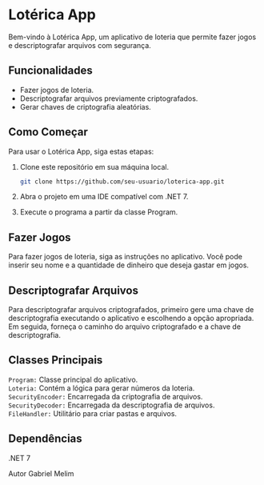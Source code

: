 # Lotérica App

Bem-vindo à Lotérica App, um aplicativo de loteria que permite fazer jogos e descriptografar arquivos com segurança.

## Funcionalidades

- Fazer jogos de loteria.
- Descriptografar arquivos previamente criptografados.
- Gerar chaves de criptografia aleatórias.

## Como Começar

Para usar o Lotérica App, siga estas etapas:

1. Clone este repositório em sua máquina local.

   ```bash
   git clone https://github.com/seu-usuario/loterica-app.git

   
2. Abra o projeto em uma IDE compatível com .NET 7.
3. Execute o programa a partir da classe Program.

## Fazer Jogos
Para fazer jogos de loteria, siga as instruções no aplicativo. Você pode inserir seu nome e a quantidade de dinheiro que deseja gastar em jogos.

## Descriptografar Arquivos
Para descriptografar arquivos criptografados, primeiro gere uma chave de descriptografia executando o aplicativo e escolhendo a opção apropriada. Em seguida, forneça o caminho do arquivo criptografado e a chave de descriptografia.

## Classes Principais
 `Program:` Classe principal do aplicativo.</br>
 `Loteria:` Contém a lógica para gerar números da loteria.</br>
 `SecurityEncoder:` Encarregada da criptografia de arquivos.</br>
 `SecurityDecoder:` Encarregada da descriptografia de arquivos.</br>
 `FileHandler:` Utilitário para criar pastas e arquivos.</br>

## Dependências
.NET 7

Autor
Gabriel Melim
